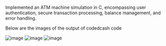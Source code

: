 Implemented an ATM machine simulation in C, encompassing user authentication, secure transaction processing,
balance management, and error handling.

Below are the images of the output of codedcash code

![image](https://github.com/P-r-e-k-s-h-a/CodedCash/assets/122606999/7de18ec4-fbbb-48c9-b1f3-30e0d587141e)
![image](https://github.com/P-r-e-k-s-h-a/CodedCash/assets/122606999/d77a7cf4-10fb-4736-97f9-1c9743036368)
![image](https://github.com/P-r-e-k-s-h-a/CodedCash/assets/122606999/0a3f88bd-a661-4401-a755-0c865b5f1c0a)
